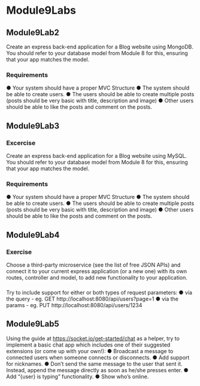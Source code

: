 # Module9Labs

## Module9Lab2

Create an express back-end application for a Blog website using MongoDB. You should
refer to your database model from Module 8 for this, ensuring that your app matches the
model.

### Requirements
● Your system should have a proper MVC Structure
● The system should be able to create users.
● The users should be able to create multiple posts (posts should be very basic with
title, description and image)
● Other users should be able to like the posts and comment on the posts.

## Module9Lab3

### Excercise
Create an express back-end application for a Blog website using MySQL. You should refer
to your database model from Module 8 for this, ensuring that your app matches the
model.

### Requirements
● Your system should have a proper MVC Structure
● The system should be able to create users.
● The users should be able to create multiple posts (posts should be very basic with
title, description and image)
● Other users should be able to like the posts and comment on the posts.

## Module9Lab4

### Exercise
Choose a third-party microservice (see the list of free JSON APIs) and connect it to your
current express application (or a new one) with its own routes, controller and model, to
add new functionality to your application.

###
Try to include support for either or both types of request parameters:
● via the query - eg. GET http://localhost:8080/api/users?page=1
● via the params - eg. PUT http://localhost:8080/api/users/1234

## Module9Lab5
Using the guide at https://socket.io/get-started/chat as a helper, try to implement a basic
chat app which includes one of their suggested extensions (or come up with your own!):
● Broadcast a message to connected users when someone connects or disconnects.
● Add support for nicknames.
● Don’t send the same message to the user that sent it. Instead, append the message
directly as soon as he/she presses enter.
● Add “{user} is typing” functionality.
● Show who’s online.

